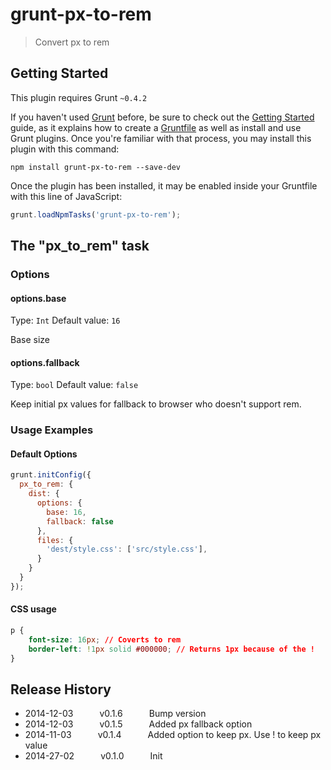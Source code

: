 # grunt-px-to-rem

> Convert px to rem

## Getting Started
This plugin requires Grunt `~0.4.2`

If you haven't used [Grunt](http://gruntjs.com/) before, be sure to check out the [Getting Started](http://gruntjs.com/getting-started) guide, as it explains how to create a [Gruntfile](http://gruntjs.com/sample-gruntfile) as well as install and use Grunt plugins. Once you're familiar with that process, you may install this plugin with this command:

```shell
npm install grunt-px-to-rem --save-dev
```

Once the plugin has been installed, it may be enabled inside your Gruntfile with this line of JavaScript:

```js
grunt.loadNpmTasks('grunt-px-to-rem');
```

## The "px_to_rem" task

### Options

#### options.base
Type: `Int`
Default value: `16`

Base size

#### options.fallback
Type: `bool`
Default value: `false`

Keep initial px values for fallback to browser who doesn't support rem.

### Usage Examples

#### Default Options

```js
grunt.initConfig({
  px_to_rem: {
    dist: {
      options: {
        base: 16,
        fallback: false
      },
      files: {
        'dest/style.css': ['src/style.css'],
      }
    }
  }
});
```

#### CSS usage

```css
p {
	font-size: 16px; // Coverts to rem
	border-left: !1px solid #000000; // Returns 1px because of the !
}
```

## Release History
 * 2014-12-03   v0.1.6   Bump version
 * 2014-12-03   v0.1.5   Added px fallback option
 * 2014-11-03   v0.1.4   Added option to keep px. Use ! to keep px value
 * 2014-27-02   v0.1.0   Init
